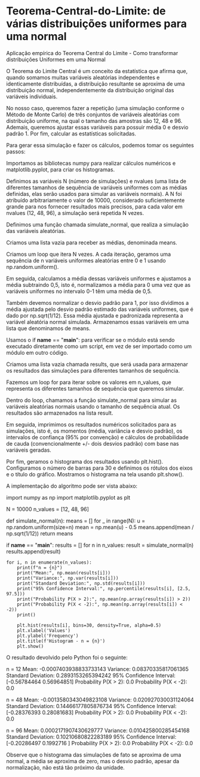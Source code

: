 # Teorema-Central-do-Limite: de várias distribuições uniformes para uma normal
Aplicação empírica do Teorema Central do Limite - Como transformar distribuições Uniformes em uma Normal

O Teorema do Limite Central é um conceito da estatística que afirma que, quando somamos muitas variáveis aleatórias independentes e identicamente distribuídas, a distribuição resultante se aproxima de uma distribuição normal, independentemente da distribuição original das variáveis individuais.

No nosso caso, queremos fazer a repetição (uma simulação conforme o Método de Monte Carlo) de três conjuntos de variáveis aleatórias com distribuição uniforme, na qual o tamanho das amostras são 12, 48 e 96. Ademais, queremos ajustar essas variáveis para possuir média 0 e desvio padrão 1. Por fim, calcular as estatísticas solicitadas.

Para gerar essa simulação e fazer os cálculos, podemos tomar os seguintes passos:

Importamos as bibliotecas numpy para realizar cálculos numéricos e matplotlib.pyplot, para criar os histogramas.

Definimos as variáveis N (número de simulações) e nvalues (uma lista de diferentes tamanhos de sequência de variáveis uniformes com as médias definidas, elas serão usados para simular as variáveis normais). A N foi atribuído arbitrariamente o valor de 10000, considerado suficientemente grande para nos fornecer resultados mais precisos, para cada valor em nvalues (12, 48, 96), a simulação será repetida N vezes.

Definimos uma função chamada simulate_normal, que realiza a simulação das variáveis aleatórias.

Criamos uma lista vazia para receber as médias, denominada means.

Criamos um loop que itera N vezes. A cada iteração, geramos uma sequência de n variáveis uniformes aleatórias entre 0 e 1 usando np.random.uniform().

Em seguida, calculamos a média dessas variáveis uniformes e ajustamos a média subtraindo 0,5, isto é, normalizamos a média para 0 uma vez que as variáveis uniformes no intervalo 0-1 têm uma média de 0,5.

Também devemos normalizar o desvio padrão para 1, por isso dividimos a média ajustada pelo desvio padrão estimado das variáveis uniformes, que é dado por np.sqrt(1/12). Essa média ajustada e padronizada representa a variável aleatória normal simulada. Armazenamos essas variáveis em uma lista que denominamos de means.

Usamos o if __name__ == "__main__": para verificar se o módulo está sendo executado diretamente como um script, em vez de ser importado como um módulo em outro código.

Criamos uma lista vazia chamada results, que será usada para armazenar os resultados das simulações para diferentes tamanhos de sequência.

Fazemos um loop for para iterar sobre os valores em n_values, que representa os diferentes tamanhos de sequência que queremos simular.

Dentro do loop, chamamos a função simulate_normal para simular as variáveis aleatórias normais usando o tamanho de sequência atual. Os resultados são armazenados na lista result.

Em seguida, imprimimos os resultados numéricos solicitados para as simulações, isto é, os momentos (média, variância e desvio padrão), os intervalos de confiança (95% por convenção) e cálculos de probabilidade de cauda (convencionalmente +/- dois desvios padrão) com base nas variáveis geradas.

Por fim, geramos o histograma dos resultados usando plt.hist(). Configuramos o número de barras para 30 e definimos os rótulos dos eixos e o título do gráfico. Mostramos o histograma na tela usando plt.show().

A implementação do algoritmo pode ser vista abaixo:


import numpy as np
import matplotlib.pyplot as plt

N = 10000
n_values = [12, 48, 96]

def simulate_normal(n):
    means = []
    for _ in range(N):
        u = np.random.uniform(size=n)
        mean = np.mean(u) - 0.5
        means.append(mean / np.sqrt(1/12))
    return means

if __name__ == "__main__":
    results = []
    for n in n_values:
        result = simulate_normal(n)
        results.append(result)
    
    for i, n in enumerate(n_values):
        print(f"n = {n}")
        print("Mean:", np.mean(results[i]))
        print("Variance:", np.var(results[i]))
        print("Standard Deviation:", np.std(results[i]))
        print("95% Confidence Interval:", np.percentile(results[i], [2.5, 97.5]))
        print("Probability P(X > 2):", np.mean(np.array(results[i]) > 2))
        print("Probability P(X < -2):", np.mean(np.array(results[i]) < -2))
        print()
    
        plt.hist(results[i], bins=30, density=True, alpha=0.5)
        plt.xlabel('Values')
        plt.ylabel('Frequency')
        plt.title(f'Histogram - n = {n}')
        plt.show()

O resultado devolvido pelo Python foi o seguinte:


n = 12
Mean: -0.0007403938833733143
Variance: 0.08370335817061365
Standard Deviation: 0.2893153265394242
95% Confidence Interval: [-0.56784464 0.56964851]
Probability P(X > 2): 0.0
Probability P(X < -2): 0.0


n = 48
Mean: -0.0013580343049823108
Variance: 0.020927030031124064
Standard Deviation: 0.14466177805876734
95% Confidence Interval: [-0.28376393 0.28081683]
Probability P(X > 2): 0.0
Probability P(X < -2): 0.0


n = 96
Mean: 0.0002171907430629777
Variance: 0.010425800285454168
Standard Deviation: 0.10210680822283189
95% Confidence Interval: [-0.20286497 0.1992716 ]
Probability P(X > 2): 0.0
Probability P(X < -2): 0.0

Observe que o histograma das simulações de fato se aproxima de uma normal, a média se aproxima de zero, mas o desvio padrão, apesar da normalização, não está tão próximo da unidade.
